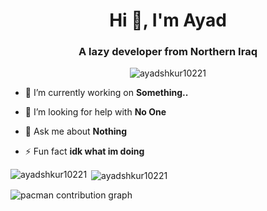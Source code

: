 <h1 align="center">Hi 👋, I'm Ayad</h1>
<h3 align="center">A lazy developer from Northern Iraq</h3>

<p align="center"> <img src="https://komarev.com/ghpvc/?username=ayadshkur10221&label=Profile%20views&color=0e75b6&style=flat" alt="ayadshkur10221" /> </p>

- 🔭 I’m currently working on **Something..**

- 🤝 I’m looking for help with **No One**

- 💬 Ask me about **Nothing**

- ⚡ Fun fact **idk what im doing**

<p><img align="left" src="https://github-readme-stats.vercel.app/api/top-langs?username=ayadshkur10221&show_icons=true&locale=en&layout=compact" alt="ayadshkur10221" /></p>

<p>&nbsp;<img align="center" src="https://github-readme-stats.vercel.app/api?username=ayadshkur10221&show_icons=true&locale=en" alt="ayadshkur10221" /></p>

<picture>
  <img alt="pacman contribution graph" src="https://profile-readme-generator.com/assets/pacman.svg">
</picture>
